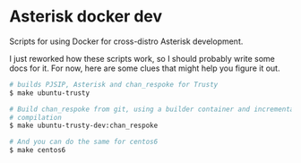 # Asterisk docker dev

Scripts for using Docker for cross-distro Asterisk development.

I just reworked how these scripts work, so I should probably write some docs for
it. For now, here are some clues that might help you figure it out.

```bash
# builds PJSIP, Asterisk and chan_respoke for Trusty
$ make ubuntu-trusty

# Build chan_respoke from git, using a builder container and incremental
# compilation
$ make ubuntu-trusty-dev:chan_respoke

# And you can do the same for centos6
$ make centos6
```
